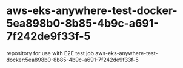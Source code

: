 # aws-eks-anywhere-test-docker-5ea898b0-8b85-4b9c-a691-7f242de9f33f-5
repository for use with E2E test job aws-eks-anywhere-test-docker:5ea898b0-8b85-4b9c-a691-7f242de9f33f-5
